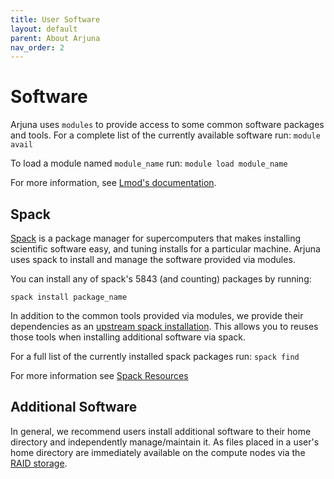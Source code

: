 ```yaml
---
title: User Software
layout: default
parent: About Arjuna
nav_order: 2
---
```


# Software

Arjuna uses `modules` to provide access to some common software packages and tools.
For a complete list of the currently available software run: `module avail`

To load a module named `module_name` run: `module load module_name`

For more information, see [Lmod's documentation](https://lmod.readthedocs.io).


## Spack

[Spack](https://spack.io) is a package manager for supercomputers that makes
installing scientific software easy, and tuning installs for a particular
machine. Arjuna uses spack to install and manage the software provided
via modules.

You can install any of spack's 5843 (and counting) packages by running:

```shell
spack install package_name
```

In addition to the common tools provided via modules, we provide their dependencies
as an [upstream spack installation](https://spack.readthedocs.io/en/latest/chain.html?highlight=upstream#using-multiple-upstream-spack-instances). This allows you to
reuses those tools when installing additional software via spack.

For a full list of the currently installed spack packages run: `spack find`

For more information see [Spack Resources](../getting_started/linux.md#spack)

## Additional Software

In general, we recommend users install additional software to their home directory
and independently manage/maintain it. As files placed in a user's home directory
are immediately available on the compute nodes via the [RAID storage].

[RAID storage]: hardware.md#storage
